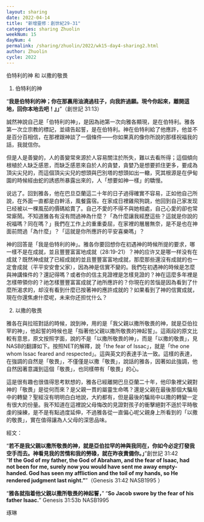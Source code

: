 ```yaml
---
layout: sharing
date: 2022-04-14
title: "新增靈修：創世紀29-31"
categories: sharing Zhuolin
weekNum: 15
dayNum: 4
permalink: /sharing/zhuolin/2022/wk15-day4-sharing2.html
author: Zhuolin
cycle: 2022
---  
```


伯特利的神 和 以撒的敬畏

1. 伯特利的神

“**我是伯特利的神；你在那裏用油澆過柱子，向我許過願。現今你起來，離開這地，回你本地去吧！』」**”（創世記 31:13）

誠然神說自己是「伯特利的神」，是因為祂第一次向雅各顯現，是在伯特利。雅各第一次立宗教的標記，並禱告起誓，是在伯特利。神在伯特利給了他應許，他並不是百分百相信，在那裡跟神談了一個條件——你如果真的像你所說的那樣祝福我的話，我就信你。

但是人是善變的，人的善變常來源於人容易關注於所失，難以去看所得；這個傾向根植於人缺乏感恩，而缺乏感恩來自於人的貪婪，貪婪乃是想要抓住更多，要成為頂尖尖兒的，而這個頂尖尖兒的想頭與巴別塔的想頭如出一轍，究其根源是在伊甸園的時候經由蛇的誘惑所暴露出來的，人「想要如神一樣」的驕慢。

说远了。回到雅各，他在巴旦亞蘭這二十年的日子過得確實不容易，正如他自己所說，在外面一直都是白幹活，風餐露宿。在家成日裡雞飛狗跳，他回到自己家发现已经被以一棵風茄的價碼給賣了。自己不愛的不得不與她相處，自己心愛的卻也常常廝鬧。不知道雅各有沒有問過神為什麼？「為什麼讓我經歷這些？這就是你說的祝福嗎？同在嗎？」我們在工作上的重重委屈，在家裡的層層無奈，是不是也在神面前問過「為什麼」？「這就是你所應許的平安喜樂嗎」？

神的回答是「我是伯特利的神」。雅各你要回想你在初遇神的時候所提的要求，哪一樣不是在成就，並且豐豐富富地成就（28:19-21）？神的应许又是哪一样没有在成就？既然神成就了已經成就的並且豐豐富富地成就，那麼那些還沒有成就的也一定會成就（平平安安會父家），因為神是信實不變的。我們在初遇神的時候是怎麼與神講條件的？還記得嗎？或者你的信主見證裡是怎樣見證的？神在這麼多年裡是怎樣帶領你的？祂怎樣豐豐富富成就了祂所應許的？你現在的苦惱是因為看到了什麼所渴求的，却沒有看到什麼已按著神的應許成就的？如果看到了神的信實成就，現在你還焦慮什麼呢，未来你还担忧什么？

2. 以撒的敬畏

雅各在與拉班對話的時候，說到神，用的是「我父親以撒所敬畏的神，就是亞伯拉罕的神」，他起誓的時候也是「指著他父親以撒所敬畏的神起誓」。這兩段的原文比較有意思，原文按照字面，說的不是「以撒所敬畏的神」，而是「以撒的敬畏」，見NASB的翻譯如下。按照NET的解釋，說「the fear of Issac」，就是「the one whom Issac feared and respected」。這與英文的表達手法一致。這樣的表達，在強調的自然是「敬畏」，不僅僅是以撒「敬畏」，說話的雅各，因著如此強調，他自然因著意識到這個「敬畏」，也同樣帶有「敬畏」的心。

這是很有趣也很值得思考默想的，雅各已經離開巴旦亞蘭二十年，他印象裡父親對神的「敬畏」是從何而來？是父親一貫的屬靈生命嗎？還是父親在最後那個大騙局中的轉變？聖經沒有明明白白地說，大約都有，但是最後的騙局中以撒的轉變一定有很大的份量。我不知道在這裡說父母悔改的見證對孩子的衝擊絕對不遜於平時敬虔的操練，是不是有點過度延伸，不過雅各從一直偏心呢父親身上所看到的「以撒的敬畏」，實在值得讓為人父母的深思品味。

經文：

“**若不是我父親以撒所敬畏的神，就是亞伯拉罕的神與我同在，你如今必定打發我空手而去。神看見我的苦情和我的勞碌，就在昨夜責備你。」**”創世記 31:42  
“**If the God of my father, the God of Abraham, and the fear of Isaac, had not been for me, surely now you would have sent me away empty-handed. God has seen my affliction and the toil of my hands, so He rendered judgment last night.”**”（Genesis 31:42 NASB1995 ）

“**雅各就指着他父親以撒所敬畏的神起誓，**” “**So Jacob swore by the fear of his father Isaac.**”
Genesis 31:53b NASB1995

琢琳
